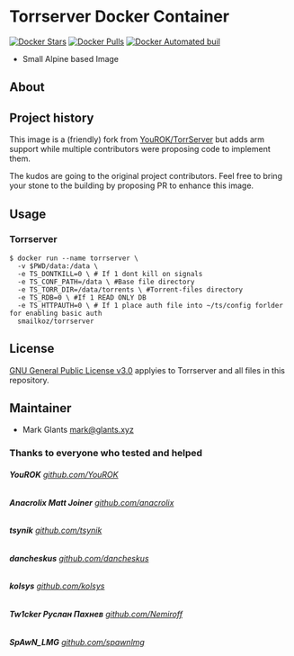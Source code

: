 # Torrserver Docker Container

[![Docker Stars](https://img.shields.io/docker/stars/smailkoz/torrserver.svg)](https://hub.docker.com/r/smailkoz/torrserver/)
[![Docker Pulls](https://img.shields.io/docker/pulls/smailkoz/torrserver.svg)](https://hub.docker.com/r/smailkoz/torrserver/)
[![Docker Automated buil](https://img.shields.io/docker/automated/smailkoz/torrserver.svg)](https://hub.docker.com/r/smailkoz/torrserver/)

* Small Alpine based Image
## About

## Project history

This image is a (friendly) fork from [YouROK/TorrServer](https://github.com/YouROK/TorrServer) but adds arm support while multiple contributors were
proposing code to implement them.

The kudos are going to the original project contributors. Feel free to bring your stone to the building by
proposing PR to enhance this image.

## Usage

### Torrserver

```shell
$ docker run --name torrserver \
  -v $PWD/data:/data \
  -e TS_DONTKILL=0 \ # If 1 dont kill on signals
  -e TS_CONF_PATH=/data \ #Base file directory
  -e TS_TORR_DIR=/data/torrents \ #Torrent-files directory
  -e TS_RDB=0 \ #If 1 READ ONLY DB
  -e TS_HTTPAUTH=0 \ # If 1 place auth file into ~/ts/config forlder for enabling basic auth 
  smailkoz/torrserver
```



## License

[GNU General Public License v3.0](https://github.com/MGlants/docker-torrserver/blob/main/LICENSE) applyies to Torrserver and all files in this repository.


## Maintainer

* Mark Glants <mark@glants.xyz>

### Thanks to everyone who tested and helped
###### **YouROK** [github.com/YouROK](https://github.com/YouROK/)
###### **Anacrolix Matt Joiner** [github.com/anacrolix](https://github.com/anacrolix/)

###### **tsynik** [github.com/tsynik](https://github.com/tsynik)

###### **dancheskus** [github.com/dancheskus](https://github.com/dancheskus)

###### **kolsys** [github.com/kolsys](https://github.com/kolsys)

###### **Tw1cker Руслан Пахнев** [github.com/Nemiroff](https://github.com/Nemiroff)

###### **SpAwN_LMG** [github.com/spawnlmg](https://github.com/spawnlmg)